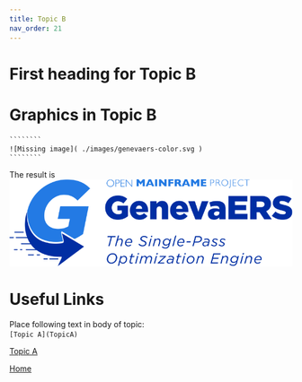 ```yaml
---
title: Topic B
nav_order: 21
---
```


# First heading for Topic B


# Graphics in Topic B 
    ````````  
    ![Missing image]( ./images/genevaers-color.svg )
    ````````

The result is ![Missing image]( ./images/genevaers-color.svg )
  
# Useful Links 

Place following text in body of topic:  
    ````
        [Topic A](TopicA)
    ````

[Topic A](TopicA)

[Home](index)